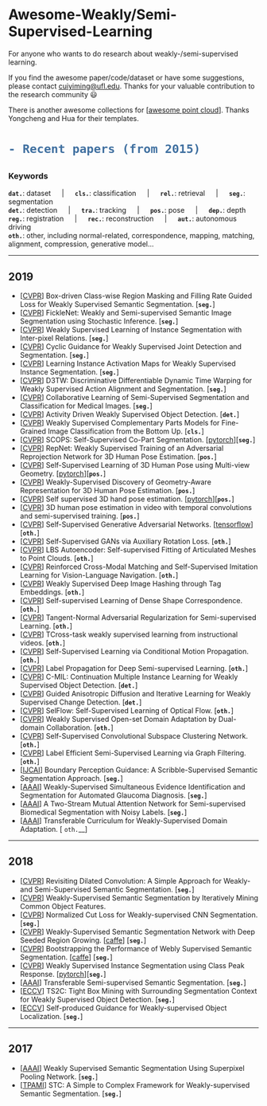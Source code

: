 # Awesome-Weakly/Semi-Supervised-Learning
For anyone who wants to do research about weakly-/semi-supervised learning.   

If you find the awesome paper/code/dataset or have some suggestions, please contact cuiyiming@ufl.edu. Thanks for your valuable contribution to the research community :smiley:   

There is another awesome collections for [[awesome point cloud](https://github.com/Yochengliu/awesome-point-cloud-analysis)]. Thanks Yongcheng and Hua for their templates.

<h1> 

```diff
- Recent papers (from 2015)
```

</h1>

<h3> Keywords </h3>

__`dat.`__: dataset &emsp; | &emsp; __`cls.`__: classification &emsp; | &emsp; __`rel.`__: retrieval &emsp; | &emsp; __`seg.`__: segmentation     
__`det.`__: detection &emsp; | &emsp; __`tra.`__: tracking &emsp; | &emsp; __`pos.`__: pose &emsp; | &emsp; __`dep.`__: depth     
__`reg.`__: registration &emsp; | &emsp; __`rec.`__: reconstruction &emsp; | &emsp; __`aut.`__: autonomous driving     
__`oth.`__: other, including normal-related, correspondence, mapping, matching, alignment, compression, generative model...

---
## 2019
- [[CVPR](https://arxiv.org/pdf/1904.11693.pdf)] Box-driven Class-wise Region Masking and Filling Rate Guided Loss for Weakly Supervised Semantic Segmentation. [__`seg.`__] 
- [[CVPR](https://arxiv.org/pdf/1902.10421.pdf)] FickleNet: Weakly and Semi-supervised Semantic Image Segmentation using Stochastic Inference. [__`seg.`__] 
- [[CVPR](https://arxiv.org/pdf/1904.05044.pdf)] Weakly Supervised Learning of Instance Segmentation with Inter-pixel Relations. [__`seg.`__] 
- [[CVPR](http://openaccess.thecvf.com/content_CVPR_2019/papers/Shen_Cyclic_Guidance_for_Weakly_Supervised_Joint_Detection_and_Segmentation_CVPR_2019_paper.pdf)] Cyclic Guidance for Weakly Supervised Joint Detection and Segmentation. [__`seg.`__] 
- [[CVPR](http://openaccess.thecvf.com/content_CVPR_2019/papers/Zhu_Learning_Instance_Activation_Maps_for_Weakly_Supervised_Instance_Segmentation_CVPR_2019_paper.pdf)] Learning Instance Activation Maps for Weakly Supervised Instance Segmentation. [__`seg.`__] 
- [[CVPR](http://openaccess.thecvf.com/content_CVPR_2019/papers/Chang_D3TW_Discriminative_Differentiable_Dynamic_Time_Warping_for_Weakly_Supervised_Action_CVPR_2019_paper.pdf)] D3TW: Discriminative Differentiable Dynamic Time Warping for Weakly Supervised Action Alignment and Segmentation. [__`seg.`__] 
- [[CVPR](http://openaccess.thecvf.com/content_CVPR_2019/papers/Zhou_Collaborative_Learning_of_Semi-Supervised_Segmentation_and_Classification_for_Medical_Images_CVPR_2019_paper.pdf)] Collaborative Learning of Semi-Supervised Segmentation and Classification for Medical Images. [__`seg.`__] 
- [[CVPR](https://arxiv.org/pdf/1904.01665.pdf)] Activity Driven Weakly Supervised Object Detection. [__`det.`__] 
- [[CVPR](https://arxiv.org/abs/1903.02827.pdf)] Weakly Supervised Complementary Parts Models for Fine-Grained Image Classification from the Bottom Up. [__`cls.`__] 
- [[CVPR](https://arxiv.org/abs/1905.01298.pdf)] SCOPS: Self-Supervised Co-Part Segmentation. [[pytorch](https://github.com/NVlabs/SCOPS)][__`seg.`__] 
- [[CVPR](https://arxiv.org/abs/1902.09868.pdf)] RepNet: Weakly Supervised Training of an Adversarial Reprojection Network for 3D Human Pose Estimation. [__`pos.`__] 
- [[CVPR](https://arxiv.org/abs/1903.02330.pdf)] Self-Supervised Learning of 3D Human Pose using Multi-view Geometry. [[pytorch](https://github.com/mkocabas/EpipolarPose)][__`pos.`__] 
- [[CVPR](https://arxiv.org/abs/1903.08839.pdf)] Weakly-Supervised Discovery of Geometry-Aware Representation for 3D Human Pose Estimation. [__`pos.`__] 
- [[CVPR](http://www.vision.ee.ethz.ch/~wanc/papers/cvpr2019.pdf)] Self supervised 3D hand pose estimation. [[pytorch](https://github.com/melonwan/sphereHand)][__`pos.`__] 
- [[CVPR](https://research.fb.com/wp-content/uploads/2019/05/3D-human-pose-estimation-in-video-with-temporal-convolutions-and-semi-supervised-training.pdf)] 3D human pose estimation in video with temporal convolutions and semi-supervised training. [__`pos.`__] 
- [[CVPR](https://arxiv.org/abs/1811.11212.pdf)] Self-Supervised Generative Adversarial Networks. [[tensorflow](https://github.com/google/compare_gan)][__`oth.`__] 
- [[CVPR](https://arxiv.org/abs/1811.11212.pdf)] Self-Supervised GANs via Auxiliary Rotation Loss. [__`oth.`__] 
- [[CVPR](https://arxiv.org/abs/1904.10037.pdf)] LBS Autoencoder: Self-supervised Fitting of Articulated Meshes to Point Clouds. [__`oth.`__] 
- [[CVPR](https://arxiv.org/abs/1811.10092.pdf)] Reinforced Cross-Modal Matching and Self-Supervised Imitation Learning for Vision-Language Navigation. [__`oth.`__]
- [[CVPR](https://arxiv.org/abs/1806.05804.pdf)] Weakly Supervised Deep Image Hashing through Tag Embeddings. [__`oth.`__]
- [[CVPR](https://arxiv.org/abs/1812.02415.pdf)] Self-supervised Learning of Dense Shape Correspondence. [__`oth.`__]
- [[CVPR](https://arxiv.org/abs/1808.06088.pdf)] Tangent-Normal Adversarial Regularization for Semi-supervised Learning. [__`oth.`__]
- [[CVPR](https://arxiv.org/abs/1903.08225.pdf)] TCross-task weakly supervised learning from instructional videos. [__`oth.`__]
- [[CVPR](https://arxiv.org/abs/1903.11412.pdf)] Self-Supervised Learning via Conditional Motion Propagation. [__`oth.`__]
- [[CVPR](https://arxiv.org/abs/1904.04717.pdf)] Label Propagation for Deep Semi-supervised Learning. [__`oth.`__]
- [[CVPR](https://arxiv.org/abs/1904.05647.pdf)] C-MIL: Continuation Multiple Instance Learning for Weakly Supervised Object Detection. [__`det.`__]
- [[CVPR](https://arxiv.org/abs/1904.08208.pdf)] Guided Anisotropic Diffusion and Iterative Learning for Weakly Supervised Change Detection. [__`det.`__]
- [[CVPR](https://arxiv.org/abs/1904.09117.pdf)] SelFlow: Self-Supervised Learning of Optical Flow. [__`oth.`__]
- [[CVPR](https://arxiv.org/abs/1904.13179.pdf)] Weakly Supervised Open-set Domain Adaptation by Dual-domain Collaboration. [__`oth.`__]
- [[CVPR](https://arxiv.org/abs/1905.00149.pdf)] Self-Supervised Convolutional Subspace Clustering Network. [__`oth.`__]
- [[CVPR](https://arxiv.org/pdf/1901.09993.pdf)] Label Efficient Semi-Supervised Learning via Graph Filtering. [__`oth.`__]
- [[IJCAI](https://www.researchgate.net/publication/334844257_Boundary_Perception_Guidance_A_Scribble-Supervised_Semantic_Segmentation_Approach)] Boundary Perception Guidance: A Scribble-Supervised Semantic Segmentation Approach. [__`seg.`__] 
- [[AAAI](https://www.aaai.org/ojs/index.php/AAAI/article/view/3860)] Weakly-Supervised Simultaneous Evidence Identification and Segmentation for Automated Glaucoma Diagnosis. [__`seg.`__] 
- [[AAAI](https://arxiv.org/pdf/1807.11719.pdf)] A Two-Stream Mutual Attention Network for Semi-supervised Biomedical Segmentation with Noisy Labels. [__`seg.`__] 
- [[AAAI]()] Transferable Curriculum for Weakly-Supervised Domain Adaptation. [  `oth.`__]

---
## 2018
- [[CVPR](http://openaccess.thecvf.com/content_cvpr_2018/CameraReady/0812.pdf)] Revisiting Dilated Convolution: A Simple Approach for Weakly- and Semi-Supervised Semantic Segmentation. [__`seg.`__] 
- [[CVPR](https://arxiv.org/pdf/1806.04659.pdf)] Weakly-Supervised Semantic Segmentation by Iteratively Mining Common Object Features.
- [[CVPR](https://arxiv.org/pdf/1804.01346.pdf)] Normalized Cut Loss for Weakly-supervised CNN Segmentation. [__`seg.`__] 
- [[CVPR](http://zpascal.net/cvpr2018/Huang_Weakly-Supervised_Semantic_Segmentation_CVPR_2018_paper.pdf)] Weakly-Supervised Semantic Segmentation Network with Deep Seeded Region Growing. [[caffe](https://github.com/speedinghzl/DSRG)] [__`seg.`__] 
- [[CVPR](http://openaccess.thecvf.com/content_cvpr_2018/papers/Shen_Bootstrapping_the_Performance_CVPR_2018_paper.pdf)] Bootstrapping the Performance of Webly Supervised Semantic Segmentation. [[caffe](https://github.com/ascust/BDWSS)] [__`seg.`__] 
- [[CVPR](http://openaccess.thecvf.com/content_cvpr_2018/papers/Zhou_Weakly_Supervised_Instance_CVPR_2018_paper.pdf)] Weakly Supervised Instance Segmentation using Class Peak Response.  [[pytorch](https://github.com/ZhouYanzhao/PRM)][__`seg.`__] 
- [[AAAI](https://arxiv.org/pdf/1711.06828.pdf)] Transferable Semi-supervised Semantic Segmentation. [__`seg.`__] 
- [[ECCV](https://arxiv.org/abs/1807.04897.pdf)] TS2C: Tight Box Mining with Surrounding Segmentation Context for Weakly Supervised Object Detection. [__`seg.`__] 
- [[ECCV](https://arxiv.org/abs/1807.08902.pdf)] Self-produced Guidance for Weakly-supervised Object Localization. [__`seg.`__] 

---
## 2017
- [[AAAI](https://pdfs.semanticscholar.org/9345/23b3de05318606d4f550f5828cf30a56b1d3.pdf?_ga=2.30714812.2026882509.1564975284-400067050.1564456907)] Weakly Supervised Semantic Segmentation Using Superpixel Pooling Network. [__`seg.`__] 
- [[TPAMI](https://weiyc.github.io/assets/pdf/stc_tpami.pdf)] STC: A Simple to Complex Framework for Weakly-supervised Semantic Segmentation. [__`seg.`__] 
